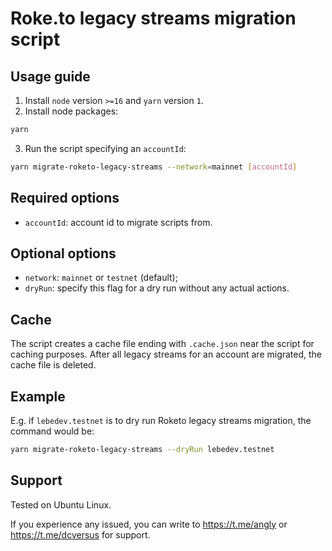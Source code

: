 # Roke.to legacy streams migration script

## Usage guide

1. Install `node` version `>=16` and `yarn` version `1`.
2. Install node packages:

```bash
yarn
```

3. Run the script specifying an `accountId`:

```bash
yarn migrate-roketo-legacy-streams --network=mainnet [accountId]
```

## Required options

* `accountId`: account id to migrate scripts from.

## Optional options
* `network`: `mainnet` or `testnet` (default);
* `dryRun`: specify this flag for a dry run without any actual actions.

## Cache

The script creates a cache file ending with `.cache.json` near the script for caching purposes. After all legacy streams for an account are migrated, the cache file is deleted.

## Example

E.g. if `lebedev.testnet` is to dry run Roketo legacy streams migration, the command would be:

```bash
yarn migrate-roketo-legacy-streams --dryRun lebedev.testnet
```

## Support

Tested on Ubuntu Linux.

If you experience any issued, you can write to https://t.me/angly or https://t.me/dcversus for support.